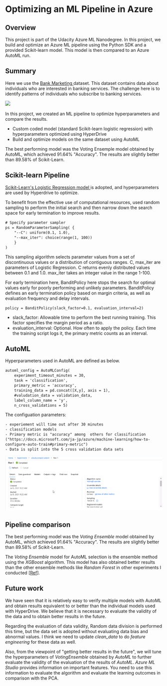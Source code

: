 # Optimizing an ML Pipeline in Azure

## Overview
This project is part of the Udacity Azure ML Nanodegree.
In this project, we build and optimize an Azure ML pipeline using the Python SDK and a provided Scikit-learn model.
This model is then compared to an Azure AutoML run.

## Summary

Here we use the <a href='https://automlsamplenotebookdata.blob.core.windows.net/automl-sample-notebook-data/bankmarketing_train.csv'> Bank Marketing </a> dataset. This dataset contains data about individuals who are interested in banking services. The challenge here is to identify patterns of individuals who subscribe to banking services.

<img src = "https://video.udacity-data.com/topher/2020/September/5f639574_creating-and-optimizing-an-ml-pipeline/creating-and-optimizing-an-ml-pipeline.png"> </img>

In this project, we created an ML pipeline to optimize hyperparameters and compare the results.

- Custom coded model (standard Scikit-learn logistic regression) with hyperparameters optimized using HyperDrive
- Build and optimize models on the same dataset using AutoML

The best performing model was the Voting Ensemple model obtained by AutoML, which achieved 91.64% "Accuracy". The results are slightly better than 89.58% of Scikit-Learn.

## Scikit-learn Pipeline

<a href="https://scikit-learn.org/stable/modules/generated/sklearn.linear_model.LogisticRegression.html"> Scikit-Learn's Logistic Regression model </a> is adopted, and hyperparameters are used by Hyperdrive to optimize.

To benefit from the effective use of computational resources, used random sampling to perform the initial search and then narrow down the search space for early termination to improve results.

```
# Specify parameter sampler
ps = RandomParameterSampling( {
    "--C": uniform(0.1, 1.0),
    "--max_iter": choice(range(1, 100))
    }
)
```

This sampling algorithm selects parameter values from a set of discontinuous values or a distribution of contiguous ranges.
C, max_iter are parameters of Logistic Regression.
C returns evenly distributed values between 0.1 and 1.0.
max_iter takes an integer value in the range 1-100.

For early termination here, BanditPolicy here stops the search for optimal values early for poorly performing and unlikely parameters. BanditPolicy defines an early termination policy based on margin criteria, as well as evaluation frequency and delay intervals. 

```
policy = BanditPolicy(slack_factor=0.1, evaluation_interval=2)
```

- slack_factor: Allowable time to perform the best running training. This factor specifies the margin period as a ratio.
- evaluation_interval: Optional. How often to apply the policy. Each time the training script logs it, the primary metric counts as an interval. 

## AutoML

Hyperparameters used in AutoML are defined as below.

```
automl_config = AutoMLConfig(
    experiment_timeout_minutes = 30,
    task = 'classification',
    primary_metric = 'accuracy',
    training_data = pd.concat([X,y], axis = 1),
    #valudation_data = validation_data,
    label_column_name = 'y',
    n_cross_validations = 5)
```

The configuation parameters:

```
- experiement will time out after 30 minutes
- classification models
- Primary metric is "accuracy" among  others for classification ("https://docs.microsoft.com/ja-jp/azure/machine-learning/how-to-configure-auto-train#primary-metric")
- Data is split into the 5 cross validation data sets
```

![](2021-07-05-19-39-09.png)

## Pipeline comparison

The best performing model was the *Voting Ensemble* model obtained by AutoML, which achieved 91.64% "Accuracy". The results are slightly better than 89.58% of Scikit-Learn.

The *Voting Ensemble* model for AutoML selection is the ensemble method using the *XGBoost* algorithm. This model has also obtained better results than the other ensemble methods like *Random Forest* in other experiments I conducted [<a href="https://github.com/HajimeK/machine-learning/blob/master/projects/capstone/report.pdf">Ref</a>]. 

## Future work

We have seen that it is relatively easy to verify multiple models with AutoML and obtain results equivalent to or better than the individual models used with HyperDrive.
We believe that it is necessary to evaluate the validity of the data and to obtain better results in the future.

Regarding the evaluation of data validity, Random data division is performed this time, but the data set is adopted without evaluating data bias and abnormal values. I think we need to update *clean_data* to do *feature engineering* for these data as well.

Also, from the viewpoint of "getting better results in the future", we will tune the hyperparameters of *VotingEnsemble* obtained by *AutoML* to further evaluate the validity of the evaluation of the results of *AutoML*. *Azure ML Studio* provides information on important features. You need to use this information to evaluate the algorithm and evaluate the learning outcomes in comparison with the PCA.
